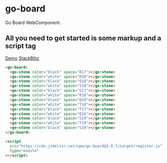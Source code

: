 # go-board

Go Board WebComponent.

## All you need to get started is some markup and a script tag

[Demo](https://go-viewer.web.app/)
[StackBlitz](https://stackblitz.com/edit/go-board-demo?file=index.html)

```HTML
<go-board>
  <go-stone color="black" space="R17"></go-stone>
  <go-stone color="white" space="R18"></go-stone>
  <go-stone color="black" space="Q18"></go-stone>
  <go-stone color="white" space="S18"></go-stone>
  <go-stone color="black" space="S17"></go-stone>
  <go-stone color="white" space="R19"></go-stone>
  <go-stone color="black" space="Q19"></go-stone>
  <go-stone color="white" space="T18"></go-stone>
  <go-stone color="black" space="T17"></go-stone>
  <go-stone color="white" space="Q16"></go-stone>
  <go-stone color="black" space="S19"></go-stone>
  <go-stone color="white" space="T19"></go-stone>
  <go-stone color="black" space="S19"></go-stone>
</go-board>

<script
  src="https://cdn.jsdelivr.net/npm/go-board@2.0.7/target/register.js"
  type="module"
></script>
```
